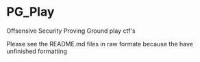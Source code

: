# PG_Play
Offsensive Security Proving Ground play ctf's

Please see the README.md files in raw formate because the have unfinished formatting
